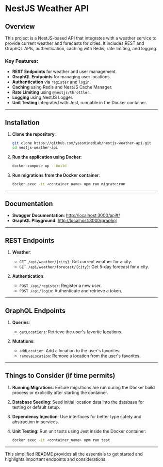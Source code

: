 
# NestJS Weather API

## Overview
This project is a NestJS-based API that integrates with a weather service to provide current weather and forecasts for cities. It includes REST and GraphQL APIs, authentication, caching with Redis, rate limiting, and logging.

### Key Features:
- **REST Endpoints** for weather and user management.
- **GraphQL Endpoints** for managing user locations.
- **Authentication** via `register` and `login`.
- **Caching** using Redis and NestJS Cache Manager.
- **Rate Limiting** using `@nestjs/throttler`.
- **Logging** using NestJS Logger.
- **Unit Testing** integrated with Jest, runnable in the Docker container.

---

## Installation

1. **Clone the repository**:
   ```bash
   git clone https://github.com/yassminediab/nestjs-weather-api.git
   cd nestjs-weather-api
   ```

2. **Run the application using Docker**:
   ```bash
   docker-compose up --build
   ```

3. **Run migrations from the Docker container**:
   ```bash
   docker exec -it <container_name> npm run migrate:run
   ```

---

## Documentation

- **Swagger Documentation**: [http://localhost:3000/api#/](http://localhost:3000/api#/)
- **GraphQL Playground**: [http://localhost:3000/graphql](http://localhost:3000/graphql)

---

## REST Endpoints

1. **Weather**:
    - `GET /api/weather/{city}`: Get current weather for a city.
    - `GET /api/weather/forecast/{city}`: Get 5-day forecast for a city.

2. **Authentication**:
    - `POST /api/register`: Register a new user.
    - `POST /api/login`: Authenticate and retrieve a token.

---

## GraphQL Endpoints

1. **Queries**:
    - `getLocations`: Retrieve the user's favorite locations.

2. **Mutations**:
    - `addLocation`: Add a location to the user's favorites.
    - `removeLocation`: Remove a location from the user's favorites.

---

## Things to Consider (if time permits)

1. **Running Migrations**:
   Ensure migrations are run during the Docker build process or explicitly after starting the container.

2. **Database Seeding**:
   Seed initial location data into the database for testing or default setup.

3. **Dependency Injection**:
   Use interfaces for better type safety and abstraction in services.

4. **Unit Testing**:
   Run unit tests using Jest inside the Docker container:
   ```bash
   docker exec -it <container_name> npm run test
   ```

---

This simplified README provides all the essentials to get started and highlights important endpoints and considerations.
